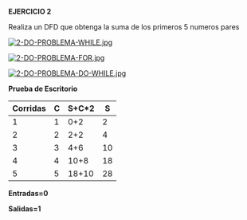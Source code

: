**EJERCICIO 2**

Realiza un DFD que obtenga la suma de los primeros 5 numeros pares

[![2-DO-PROBLEMA-WHILE.jpg](https://i.postimg.cc/4nRJKBgt/2-DO-PROBLEMA-WHILE.jpg)](https://postimg.cc/V04yp95L)

[![2-DO-PROBLEMA-FOR.jpg](https://i.postimg.cc/Vk1CpFCd/2-DO-PROBLEMA-FOR.jpg)](https://postimg.cc/hfyv7TMB)

[![2-DO-PROBLEMA-DO-WHILE.jpg](https://i.postimg.cc/7LtJC8Q2/2-DO-PROBLEMA-DO-WHILE.jpg)](https://postimg.cc/VSMkTTwf)

**Prueba de Escritorio**

|Corridas|C|S+C*2|S|
|-|-|-|-|
|1|1|0+2|2|
|2|2|2+2|4|
|3|3|4+6|10|
|4|4|10+8|18|
|5|5|18+10|28|

**Entradas=0**

**Salidas=1**
